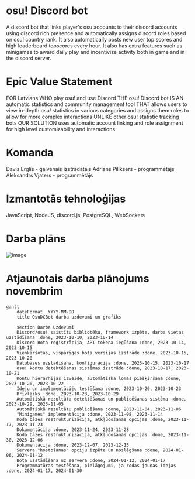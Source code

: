 # osu! Discord bot

A discord bot that links player's osu accounts to their discord accounts using discord rich presence and automatically assigns discord roles based on osu! country rank. It also automatically posts new user top scores and high leaderboard topscores every hour. It also has extra features such as minigames to award daily play and incentivize activity both in game and in the discord server.

# Epic Value Statement

FOR Latvians
WHO play osu! and use Discord
THE osu! Discord bot
IS AN automatic statistics and community management tool
THAT allows users to view in-depth osu! statistics in various categories and assigns them roles to allow for more complex interactions
UNLIKE other osu! statistic tracking bots
OUR SOLUTION uses automatic account linking and role assignment for high level customizability and interactions

# Komanda

Dāvis Ērglis - galvenais izstrādātājs
Adriāns Piliksers - programmētājs
Aleksandrs Vjaters - programmētājs

# Izmantotās tehnoloģijas

JavaScript, NodeJS, discord.js, PostgreSQL, WebSockets

# Darba plāns

![image](https://github.com/Piparkuucinsh/osudcbot/assets/30084851/d85ec451-060b-498c-afd5-1968c7ebb645)

# Atjaunotais darba plānojums novembrim

```mermaid
gantt
    dateFormat  YYYY-MM-DD
    title OsuDCBot darba uzdevumi un grafiks

    section Darba Uzdevumi
    Discord/osu! saistītu bibliotēku, framework izpēte, darba vietas uzstādīšana :done, 2023-10-10, 2023-10-14
    Discord Bota reģistrācija, API tokena iegūšana :done, 2023-10-14, 2023-10-15
    Vienkāršotas, vispārīgas bota versijas izstrāde :done, 2023-10-15, 2023-10-20
    Datubāzes uzstādīšana, konfigurācija :done, 2023-10-15, 2023-10-17
    osu! kontu detektēšanas sistēmas izstrāde :done, 2023-10-17, 2023-10-21
    Kontu hierarhijas izveide, automātiska lomas piešķiršana :done, 2023-10-20, 2023-10-22
    Ideju un implementāciju testēšana :done, 2023-10-20, 2023-10-23
    Brīvlaiks :done, 2023-10-23, 2023-10-29
    Automātiskā rezultāta detektēšanas un publicēšanas sistēma :done, 2023-10-29, 2023-11-05
    Automātiskā rezultātu publicēšana :done, 2023-11-04, 2023-11-06
    "Minigames" implementācija :done, 2023-11-08, 2023-11-14
    Koda bāzes restrukturizācija, atkļūdošanas opcijas :done, 2023-11-17, 2023-11-23
    Dokumentācija :done, 2023-11-24, 2023-11-28
    Koda bāzes restrukturizācija, atkļūdošanas opcijas :done, 2023-11-30, 2023-12-06
    Dokumentācija :done, 2023-12-07, 2023-12-15
    Servera "hostošanas" opciju izpēte un noslēgšana :done, 2024-01-06, 2024-01-12
    Bota uzstādīšana uz servera :done, 2024-01-12, 2024-01-17
    Programmatūras testēšana, pielāgojumi, ja rodas jaunas idejas :done, 2024-01-17, 2024-01-30
```
